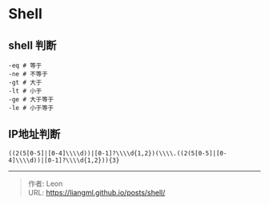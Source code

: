 # Shell

## shell 判断
```plain
-eq # 等于
-ne # 不等于
-gt # 大于
-lt # 小于
-ge # 大于等于
-le # 小于等于
```
## IP地址判断
```plain
((2(5[0-5]|[0-4]\\\\d))|[0-1]?\\\\d{1,2})(\\\\.((2(5[0-5]|[0-4]\\\\d))|[0-1]?\\\\d{1,2})){3}
```

---

> 作者: Leon  
> URL: https://liangml.github.io/posts/shell/  

